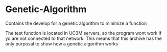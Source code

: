 # Genetic-Algorithm
Contains the develop for a genetic algorithm to minimize a function

The test function is located in UC3M servers, so the program wont work if yo are not connected to that network. This means that this archive has the only purposal to show how a genetic algorithm works

